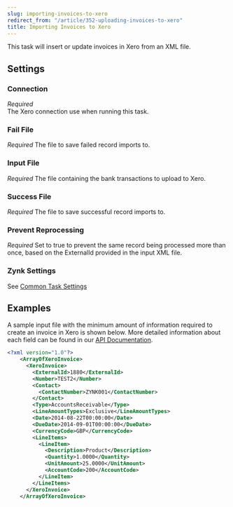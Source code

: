 ```yaml
---
slug: importing-invoices-to-xero
redirect_from: "/article/352-uploading-invoices-to-xero"
title: Importing Invoices to Xero
---
```



This task will insert or update invoices in Xero from an XML file.


## Settings

### Connection 
_Required_  
The Xero connection use when running this task.

### Fail File
_Required_
The file to save failed record imports to.

### Input File
_Required_
The file containing the bank transactions to upload to Xero.

### Success File
_Required_
The file to save successful record imports to.

### Prevent Reprocessing
_Required_
Set to true to prevent the same record being processed more than once, based on the ExternalId provided in the input XML file.

### Zynk Settings
See [Common Task Settings](common-task-settings)


## Examples


A sample input file with the minimum amount of information required to create an invoice in Xero is shown below. More detailed information about each field can be found in our [API Documentation](xero-invoice-xml).

```xml
<?xml version="1.0"?>
    <ArrayOfXeroInvoice>
      <XeroInvoice>
        <ExternalId>1880</ExternalId>
        <Number>TEST2</Number>
        <Contact>
          <ContactNumber>ZYNK001</ContactNumber>
        </Contact>
        <Type>AccountsReceivable</Type>
        <LineAmountTypes>Exclusive</LineAmountTypes>
        <Date>2014-08-22T00:00:00</Date>
        <DueDate>2014-09-01T00:00:00</DueDate>
        <CurrencyCode>GBP</CurrencyCode>
        <LineItems>
          <LineItem>
            <Description>Product</Description>
            <Quantity>1.0000</Quantity>
            <UnitAmount>25.0000</UnitAmount>
            <AccountCode>200</AccountCode>
          </LineItem>
        </LineItems>
      </XeroInvoice>
    </ArrayOfXeroInvoice>
```